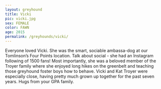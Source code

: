 ```yaml
---
layout: greyhound
title: Vicki
pic: vicki.jpg
sex: FEMALE
color: FAWN
age: 2015
permalink: /greyhounds/vicki/
---
```


Everyone loved Vicki.  She was the smart, sociable ambassa-dog at our Tomlinson’s Four Points
location.  Talk about social - she had an Instagram following of 1500 fans!  Most importantly,
she was a beloved member of the Troyer family where she enjoyed long hikes on the greenbelt and
teaching those greyhound foster boys how to behave.  Vicki and Kat Troyer were especially
close, having pretty much grown up together for the past seven years.   Hugs from your GPA
family.
